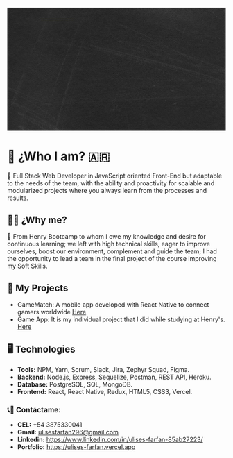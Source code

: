 ![huge](./img/GitPortada.gif)

# :boy: ¿Who I am? :argentina:
:large_orange_diamond: Full Stack Web Developer in JavaScript oriented Front-End but adaptable to the needs of the team, with the ability and proactivity for scalable and modularized projects where you always learn from the processes and results.

## :man_student: ¿Why me?
:large_blue_diamond: From Henry Bootcamp to whom I owe my knowledge and desire for continuous learning; we left with high technical skills, eager to improve ourselves, boost our environment, complement and guide the team; I had the opportunity to lead a team in the final project of the course improving my Soft Skills.

## :rocket: My Projects
- GameMatch: A mobile app developed with React Native to connect gamers worldwide [Here](https://github.com/J1I2B345/GameMatch)
- Game App: It is my individual project that I did while studying at Henry's. [Here](https://github.com/UlisesFarfan/PI_UlisesFarfan)
  
## :desktop_computer: Technologies
- __Tools:__ NPM, Yarn, Scrum, Slack, Jira, Zephyr Squad, Figma.
- __Backend:__ Node.js, Express, Sequelize, Postman, REST API, Heroku.
- __Database:__ PostgreSQL, SQL, MongoDB.
- __Frontend:__ React, React Native, Redux, HTML5, CSS3, Vercel.


### :telephone_receiver::email: __Contáctame:__
- __CEL:__ +54 3875330041
- __Gmail:__ ulisesfarfan296@gmail.com
- __Linkedin:__ https://www.linkedin.com/in/ulises-farfan-85ab27223/
- __Portfolio:__ https://ulises-farfan.vercel.app
